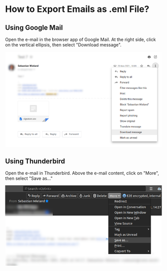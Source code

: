 # How to Export Emails as .eml File?

## Using Google Mail

Open the e-mail in the browser app of Google Mail. At the right side, click on
the vertical ellipsis, then select "Download message".

[![Exporting Emails in Google Mail](/assets/content/images/google-mail.png)](/assets/content/images/google-mail.png)

## Using Thunderbird

Open the e-mail in Thunderbird. Above the e-mail content, click on "More", then
select "Save as..."

[![Exporting Emails in Thunderbird](/assets/content/images/thunderbird.png)](/assets/content/images/thunderbird.png)
